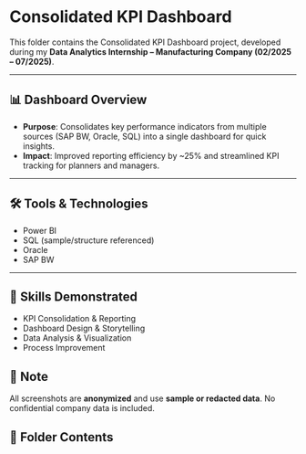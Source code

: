 # Consolidated KPI Dashboard  

This folder contains the Consolidated KPI Dashboard project, developed during my **Data Analytics Internship – Manufacturing Company (02/2025 – 07/2025)**.  

---

## 📊 Dashboard Overview  
- **Purpose**: Consolidates key performance indicators from multiple sources (SAP BW, Oracle, SQL) into a single dashboard for quick insights.  
- **Impact**: Improved reporting efficiency by ~25% and streamlined KPI tracking for planners and managers.  

---

## 🛠️ Tools & Technologies  
- Power BI  
- SQL (sample/structure referenced)  
- Oracle  
- SAP BW  

---

## 🔑 Skills Demonstrated  
- KPI Consolidation & Reporting  
- Dashboard Design & Storytelling  
- Data Analysis & Visualization  
- Process Improvement  

## 📌 Note  
All screenshots are **anonymized** and use **sample or redacted data**. No confidential company data is included.

## 📂 Folder Contents  

